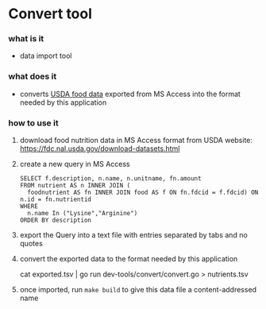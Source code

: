 # Convert tool

### what is it

- data import tool

### what does it

- converts [USDA food data]() exported from MS Access into the format needed by this application

### how to use it

1.  download food nutrition data in MS Access format from USDA website: https://fdc.nal.usda.gov/download-datasets.html

2.  create a new query in MS Access

        SELECT f.description, n.name, n.unitname, fn.amount
        FROM nutrient AS n INNER JOIN (
          foodnutrient AS fn INNER JOIN food AS f ON fn.fdcid = f.fdcid) ON n.id = fn.nutrientid
        WHERE
          n.name In ("Lysine","Arginine")
        ORDER BY description

3.  export the Query into a text file with entries separated by tabs and no quotes

4.  convert the exported data to the format needed by this application

    cat exported.tsv | go run dev-tools/convert/convert.go > nutrients.tsv

5.  once imported, run `make build` to give this data file a content-addressed name
